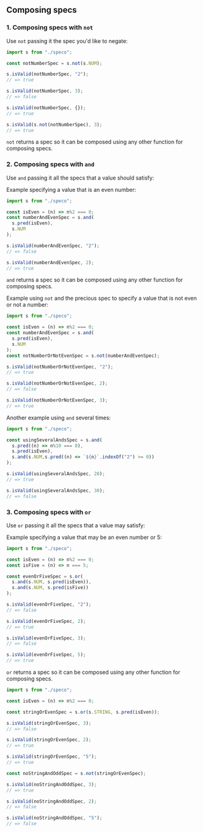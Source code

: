 ## Composing specs

### 1. Composing specs with `not`

Use `not` passing it the spec you'd like to negate:

```js
import s from "./speco";

const notNumberSpec = s.not(s.NUM);

s.isValid(notNumberSpec, "2");
// => true

s.isValid(notNumberSpec, 3);
// => false

s.isValid(notNumberSpec, {});
// => true

s.isValid(s.not(notNumberSpec), 3);
// => true
```

`not` returns a spec so it can be composed using any other function for composing specs.

### 2. Composing specs with `and`
Use `and` passing it all the specs that a value should satisfy:

Example specifying a value that is an even number:

```js
import s from "./speco";

const isEven = (n) => n%2 === 0;
const numberAndEvenSpec = s.and(
  s.pred(isEven), 
  s.NUM
);

s.isValid(numberAndEvenSpec, "2");
// => false

s.isValid(numberAndEvenSpec, 2);
// => true
```

`and` returns a spec so it can be composed using any other function for composing specs.

Example using `not` and the precious spec to specify a value that is not even or not a number:

```js
import s from "./speco";

const isEven = (n) => n%2 === 0;
const numberAndEvenSpec = s.and(
  s.pred(isEven), 
  s.NUM
);
const notNumberOrNotEvenSpec = s.not(numberAndEvenSpec);

s.isValid(notNumberOrNotEvenSpec, "2");
// => true

s.isValid(notNumberOrNotEvenSpec, 2);
// => false

s.isValid(notNumberOrNotEvenSpec, 3);
// => true
```

Another example using `and` several times:

```js
import s from "./speco";

const usingSeveralAndsSpec = s.and(
  s.pred((n) => n%10 === 0),
  s.pred(isEven), 
  s.and(s.NUM,s.pred((n) => `${n}`.indexOf("2") >= 0))
);

s.isValid(usingSeveralAndsSpec, 20);
// => true

s.isValid(usingSeveralAndsSpec, 30);
// => false
```

### 3. Composing specs with `or`

Use `or` passing it all the specs that a value may satisfy:

Example specifying a value that may be an even number or 5:

```js
import s from "./speco";

const isEven = (n) => n%2 === 0;
const isFive = (n) => n === 5;

const evenOrFiveSpec = s.or(
  s.and(s.NUM, s.pred(isEven)),
  s.and(s.NUM, s.pred(isFive))
);

s.isValid(evenOrFiveSpec, "2");
// => false

s.isValid(evenOrFiveSpec, 2);
// => true

s.isValid(evenOrFiveSpec, 3);
// => false

s.isValid(evenOrFiveSpec, 5);
// => true
```

`or` returns a spec so it can be composed using any other function for composing specs.

```js
import s from "./speco";

const isEven = (n) => n%2 === 0;

const stringOrEvenSpec = s.or(s.STRING, s.pred(isEven));

s.isValid(stringOrEvenSpec, 3);
// => false

s.isValid(stringOrEvenSpec, 2);
// => true

s.isValid(stringOrEvenSpec, "5");
// => true

const noStringAndOddSpec = s.not(stringOrEvenSpec);

s.isValid(noStringAndOddSpec, 3);
// => true

s.isValid(noStringAndOddSpec, 2);
// => false

s.isValid(noStringAndOddSpec, "5");
// => false
```
